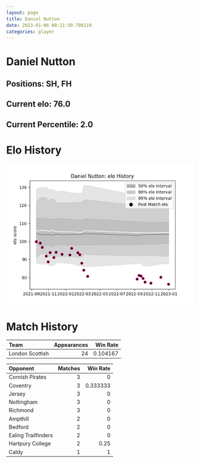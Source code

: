 ```yaml
---  
layout: page  
title: Daniel Nutton  
date: 2023-01-06 00:21:50.798119  
categories: player  
---
```

# Daniel Nutton

## Positions: SH, FH

## Current elo: 76.0

## Current Percentile: 2.0

# Elo History


![elo history](history_DanielNutton.png)
# Match History


| Team            |   Appearances |   Win Rate |
|:----------------|--------------:|-----------:|
| London Scottish |            24 |   0.104167 |

| Opponent            |   Matches |   Win Rate |
|:--------------------|----------:|-----------:|
| Cornish Pirates     |         3 |   0        |
| Coventry            |         3 |   0.333333 |
| Jersey              |         3 |   0        |
| Nottingham          |         3 |   0        |
| Richmond            |         3 |   0        |
| Ampthill            |         2 |   0        |
| Bedford             |         2 |   0        |
| Ealing Trailfinders |         2 |   0        |
| Hartpury College    |         2 |   0.25     |
| Caldy               |         1 |   1        |